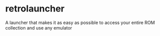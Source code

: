 # retrolauncher
A launcher that makes it as easy as possible to access your entire ROM collection and use any emulator
